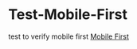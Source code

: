# Test-Mobile-First
test to verify mobile first
<a href="https://github.com/GeffersonCosta/Test-Mobile-First/blob/main/TecBlog-test1/index.html" target="_blank">Mobile First</a><br>
